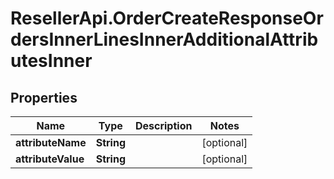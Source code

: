 # ResellerApi.OrderCreateResponseOrdersInnerLinesInnerAdditionalAttributesInner

## Properties

Name | Type | Description | Notes
------------ | ------------- | ------------- | -------------
**attributeName** | **String** |  | [optional] 
**attributeValue** | **String** |  | [optional] 


